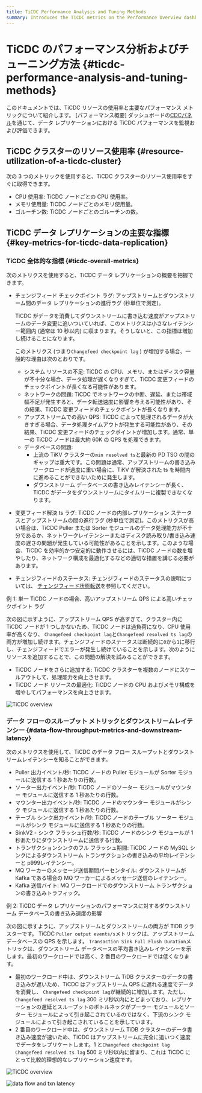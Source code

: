 ```yaml
---
title: TiCDC Performance Analysis and Tuning Methods
summary: Introduces the TiCDC metrics on the Performance Overview dashboard to help you better understand and monitor TiCDC workloads.
---
```


# TiCDC のパフォーマンス分析およびチューニング方法 {#ticdc-performance-analysis-and-tuning-methods}

このドキュメントでは、TiCDC リソースの使用率と主要なパフォーマンス メトリックについて紹介します。 [パフォーマンス概要] ダッシュボードの[CDCパネル](/grafana-performance-overview-dashboard.md#cdc)を通じて、データ レプリケーションにおける TiCDC パフォーマンスを監視および評価できます。

## TiCDC クラスターのリソース使用率 {#resource-utilization-of-a-ticdc-cluster}

次の 3 つのメトリックを使用すると、TiCDC クラスターのリソース使用率をすぐに取得できます。

-   CPU 使用率: TiCDC ノードごとの CPU 使用率。
-   メモリ使用量: TiCDC ノードごとのメモリ使用量。
-   ゴルーチン数: TiCDC ノードごとのゴルーチンの数。

## TiCDC データ レプリケーションの主要な指標 {#key-metrics-for-ticdc-data-replication}

### TiCDC 全体的な指標 {#ticdc-overall-metrics}

次のメトリクスを使用すると、TiCDC データ レプリケーションの概要を把握できます。

-   チェンジフィード チェックポイント ラグ: アップストリームとダウンストリーム間のデータ レプリケーションの進行ラグ (秒単位で測定)。

    TiCDC がデータを消費してダウンストリームに書き込む速度がアップストリームのデータ変更に追いついていれば、このメトリクスは小さなレイテンシー範囲内 (通常は 10 秒以内) に収まります。そうしないと、この指標は増加し続けることになります。

    このメトリクス (つまり`Changefeed checkpoint lag` ) が増加する場合、一般的な理由は次のとおりです。

    -   システム リソースの不足: TiCDC の CPU、メモリ、またはディスク容量が不十分な場合、データ処理が遅くなりすぎて、TiCDC 変更フィードのチェックポイントが長くなる可能性があります。
    -   ネットワークの問題: TiCDC でネットワークの中断、遅延、または帯域幅不足が発生すると、データ転送速度に影響を与える可能性があり、その結果、TiCDC 変更フィードのチェックポイントが長くなります。
    -   アップストリームでの高い QPS: TiCDC によって処理されるデータが大きすぎる場合、データ処理タイムアウトが発生する可能性があり、その結果、TiCDC 変更フィードのチェックポイントが増加します。通常、単一の TiCDC ノードは最大約 60K の QPS を処理できます。
    -   データベースの問題:
        -   上流の TiKV クラスターの`min resolved ts`と最新の PD TSO の間のギャップは重大です。この問題は通常、アップストリームの書き込みワークロードが過度に重い場合に、TiKV が解決された ts を時間内に進めることができないために発生します。
        -   ダウンストリーム データベースの書き込みレイテンシーが長く、TiCDC がデータをダウンストリームにタイムリーに複製できなくなります。

-   変更フィード解決 ts ラグ: TiCDC ノードの内部レプリケーション ステータスとアップストリームの間の進行ラグ (秒単位で測定)。このメトリクスが高い場合は、TiCDC Puller または Sorter モジュールのデータ処理能力が不十分であるか、ネットワークレイテンシーまたはディスク読み取り/書き込み速度の遅さの問題が発生している可能性があることを示します。このような場合、TiCDC を効率的かつ安定的に動作させるには、TiCDC ノードの数を増やしたり、ネットワーク構成を最適化するなどの適切な措置を講じる必要があります。

-   チェンジフィードのステータス: チェンジフィードのステータスの説明については、 [チェンジフィード状態転送](/ticdc/ticdc-changefeed-overview.md)を参照してください。

例 1: 単一 TiCDC ノードの場合、高いアップストリーム QPS による高いチェックポイント ラグ

次の図に示すように、アップストリーム QPS が高すぎて、クラスター内に TiCDC ノードが 1 つしかないため、TiCDC ノードは過負荷になり、CPU 使用率が高くなり、 `Changefeed checkpoint lag`と`Changefeed resolved ts lag`の両方が増加し続けます。チェンジフィードのステータスは断続的に`0`から`1`に移行し、チェンジフィードでエラーが発生し続けていることを示します。次のようにリソースを追加することで、この問題の解決を試みることができます。

-   TiCDC ノードをさらに追加する: TiCDC クラスターを複数のノードにスケールアウトして、処理能力を向上させます。
-   TiCDC ノード リソースの最適化: TiCDC ノードの CPU およびメモリ構成を増やしてパフォーマンスを向上させます。

![TiCDC overview](https://download.pingcap.com/images/docs/performance/cdc/cdc-slow.png)

### データ フローのスループット メトリックとダウンストリームレイテンシー {#data-flow-throughput-metrics-and-downstream-latency}

次のメトリクスを使用して、TiCDC のデータ フロー スループットとダウンストリームレイテンシーを知ることができます。

-   Puller 出力イベント/秒: TiCDC ノードの Puller モジュールが Sorter モジュールに送信する 1 秒あたりの行数。
-   ソーター出力イベント/秒: TiCDC ノードのソーター モジュールがマウンター モジュールに送信する 1 秒あたりの行数。
-   マウンター出力イベント/秒: TiCDC ノードのマウンター モジュールがシンク モジュールに送信する 1 秒あたりの行数。
-   テーブル シンク出力イベント/秒: TiCDC ノードのテーブル ソーター モジュールがシンク モジュールに送信する 1 秒あたりの行数。
-   SinkV2 - シンク フラッシュ行数/秒: TiCDC ノードのシンク モジュールが 1 秒あたりにダウンストリームに送信する行数。
-   トランザクションシンクのフル フラッシュ期間: TiCDC ノードの MySQL シンクによるダウンストリーム トランザクションの書き込みの平均レイテンシーと p999レイテンシー。
-   MQ ワーカーのメッセージ送信期間パーセンタイル: ダウンストリームが Kafka である場合の MQ ワーカーによるメッセージ送信のレイテンシー。
-   Kafka 送信バイト: MQ ワークロードでのダウンストリーム トランザクションの書き込みトラフィック。

例 2: TiCDC データ レプリケーションのパフォーマンスに対するダウンストリーム データベースの書き込み速度の影響

次の図に示すように、アップストリームとダウンストリームの両方が TiDB クラスターです。 TiCDC `Puller output events/s`メトリックは、アップストリーム データベースの QPS を示します。 `Transaction Sink Full Flush Duration`メトリックは、ダウンストリーム データベースの平均書き込みレイテンシーを示します。最初のワークロードでは高く、2 番目のワークロードでは低くなります。

-   最初のワークロード中は、ダウンストリーム TiDB クラスターのデータの書き込みが遅いため、TiCDC はアップストリーム QPS に遅れる速度でデータを消費し、 `Changefeed checkpoint lag`が継続的に増加します。ただし、 `Changefeed resolved ts lag` 300 ミリ秒以内にとどまっており、レプリケーションの遅延とスループットのボトルネックがプーラー モジュールとソーター モジュールによって引き起こされているのではなく、下流のシンク モジュールによって引き起こされていることを示しています。
-   2 番目のワークロード中は、ダウンストリーム TiDB クラスターのデータ書き込み速度が速いため、TiCDC はアップストリームに完全に追いつく速度でデータをレプリケートします。1 と`Changefeed checkpoint lag` `Changefeed resolved ts lag` 500 ミリ秒以内に留まり、これは TiCDC にとって比較的理想的なレプリケーション速度です。

![TiCDC overview](https://download.pingcap.com/images/docs/performance/cdc/cdc-fast-1.png)

![data flow and txn latency](https://download.pingcap.com/images/docs/performance/cdc/cdc-fast-2.png)
